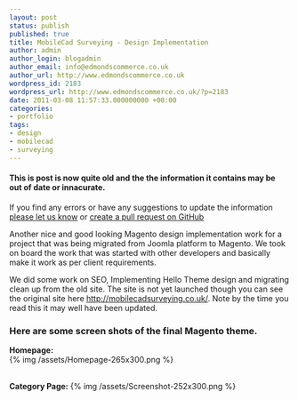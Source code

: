 ```yaml
---
layout: post
status: publish
published: true
title: MobileCad Surveying - Design Implementation
author: admin
author_login: blogadmin
author_email: info@edmondscommerce.co.uk
author_url: http://www.edmondscommerce.co.uk
wordpress_id: 2183
wordpress_url: http://www.edmondscommerce.co.uk/?p=2183
date: 2011-03-08 11:57:33.000000000 +00:00
categories:
- portfolio
tags:
- design
- mobilecad
- surveying
---
```

<div class="oldpost"><h4>This is post is now quite old and the the information it contains may be out of date or innacurate.</h4>
<p>
If you find any errors or have any suggestions to update the information <a href="http://edmondscommerce.github.io/contact-us/index.html">please let us know</a>
or <a href="https://github.com/edmondscommerce/edmondscommerce.github.io">create a pull request on GitHub</a>
</p>
</div>
Another nice and good looking Magento design implementation work for a project that was being migrated from Joomla platform to Magento. We took on board the work that was started with other developers and basically make it work as per client requirements. 

We did some work on SEO, Implementing Hello Theme design and migrating clean up from the old site. The site is not yet launched though you can see the original site here <a href="http://mobilecadsurveying.co.uk/">http://mobilecadsurveying.co.uk/</a>. Note by the time you read this it may well have been updated.

<h3>Here are some screen shots of the final Magento theme.</h3>

<b>Homepage:</b><br/>
{% img  /assets/Homepage-265x300.png %}


<br/><b>Category Page:</b>
{% img  /assets/Screenshot-252x300.png %}
